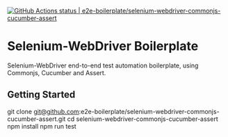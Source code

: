 [![GitHub Actions status | e2e-boilerplate/selenium-webdriver-commonjs-cucumber-assert](https://github.com/e2e-boilerplate/selenium-webdriver-commonjs-cucumber-assert/workflows/selenium-webdriver-commonjs-cucumber-assert/badge.svg)](https://github.com/e2e-boilerplate/selenium-webdriver-commonjs-cucumber-assert/actions?workflow=selenium-webdriver-commonjs-cucumber-assert)

# Selenium-WebDriver Boilerplate

Selenium-WebDriver end-to-end test automation boilerplate, using Commonjs, Cucumber and Assert.

## Getting Started

git clone git@github.com:e2e-boilerplate/selenium-webdriver-commonjs-cucumber-assert.git
cd selenium-webdriver-commonjs-cucumber-assert
npm install
npm run test
